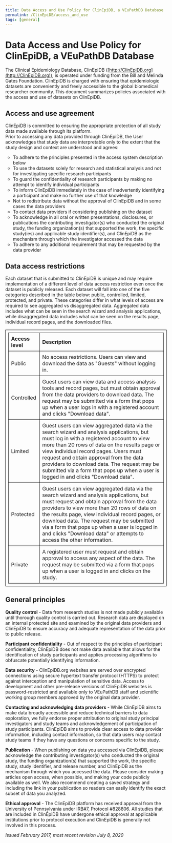 ```yaml
---
title: Data Access and Use Policy for ClinEpiDB, a VEuPathDB Database
permalink: /ClinEpiDB/access_and_use
tags: [general]
---
```

<style>
table {
  border-collapse: collapse;
}
table, th, td {
  border: 1px solid black;
  padding: 0.5em;
}
ul {
  list-style-type: circle;
}
</style>

<div id="ce-data-access" markdown="1">

# Data Access and Use Policy for ClinEpiDB, a VEuPathDB Database

The Clinical Epidemiology Database, ClinEpiDB ([http://ClinEpiDB.org](http://ClinEpiDB.org)), is operated under funding from the Bill and Melinda Gates Foundation. ClinEpiDB is charged with ensuring that epidemiologic datasets are conveniently and freely accessible to the global biomedical researcher community. This document summarizes policies associated with the access and use of datasets on ClinEpiDB.

## Access and use agreement
  
ClinEpiDB is committed to ensuring the appropriate protection of all study data made available through its platform.<br> 
Prior to accessing any data provided through ClinEpiDB, the User acknowledges that study data are interpretable only to the extent that the study design and context are understood and agrees:
    
* To adhere to the principles presented in the access system description below
* To use the datasets solely for research and statistical analysis and not for investigating specific research participants
* To guard the confidentiality of research participants by making no attempt to identify individual participants
* To inform ClinEpiDB immediately in the case of inadvertently identifying a participant and make no further use of that knowledge
* Not to redistribute data without the approval of ClinEpiDB and in some cases the data providers
* To contact data providers if considering publishing on the dataset
* To acknowledge in all oral or written presentations, disclosures, or publications the contributing investigator(s) who conducted the original study, the funding organization(s) that supported the work, the specific study(ies) and applicable study identifier(s), and ClinEpiDB as the mechanism through which the investigator accessed the data
* To adhere to any additional requirement that may be requested by the data provider

##  Data access restrictions
    
Each dataset that is submitted to ClinEpiDB is unique and may require implementation of a different level of data access restriction even once the dataset is publicly released. Each dataset will fall into one of the five categories described in the table below: public, controlled, limited, protected, and private. These categories differ in what levels of access are required to see aggregated vs disaggregated data. Aggregated data includes what can be seen in the search wizard and analysis applications, while disaggregated data includes what can be seen on the results page, individual record pages, and the downloaded files.

|  __Access level__ | __Description__ |
| :----- | :----- |
| Public | No access restrictions. Users can view and download the data as "Guests" without logging in. |
| Controlled | Guest users can view data and access analysis tools and record pages, but must obtain approval from the data providers to download data. The request may be submitted via a form that pops up when a user logs in with a registered account and clicks "Download data". |
| Limited | Guest users can view aggregated data via the search wizard and analysis applications, but must log in with a registered account to view more than 20 rows of data on the results page or view individual record pages. Users must request and obtain approval from the data providers to download data. The request may be submitted via a form that pops up when a user is logged in and clicks "Download data". |
| Protected | Guest users can view aggregated data via the search wizard and analysis applications, but must request and obtain approval from the data providers to view more than 20 rows of data on the results page, view individual record pages, or download data. The request may be submitted via a form that pops up when a user is logged in and clicks "Download data" or attempts to access the other information. |
| Private | A registered user must request and obtain approval to access any aspect of the data. The request may be submitted via a form that pops up when a user is logged in and clicks on the study. |
  
## General principles

__Quality control__ - Data from research studies is not made publicly available until thorough quality control is carried out. Research data are displayed on an internal protected site and examined by the original data providers and ClinEpiDB to ensure accuracy and adequate representation of the data prior to public release.

__Participant confidentiality__ - Out of respect to the principles of participant confidentiality, ClinEpiDB does not make data available that allows for the identification of study participants and applies processing algorithms to obfuscate potentially identifying information.

__Data security__ - ClinEpiDB.org websites are served over encrypted connections using secure hypertext transfer protocol (HTTPS) to protect against interception and manipulation of sensitive data. Access to development and other pre-release versions of ClinEpiDB websites is password-restricted and available only to VEuPathDB staff and scientific working group members approved by the original data provider.
 
__Contacting and acknowledging data providers__ - While ClinEpiDB aims to make data broadly accessible and reduce technical barriers to data exploration, we fully endorse proper attribution to original study principal investigators and study teams and acknowledgement of participation of study participants. ClinEpiDB aims to provide clear access to data provider information, including contact information, so that data users may contact study teams if they have any questions or concerns specific to the study.
      
__Publication__ - When publishing on data you accessed via ClinEpiDB, please acknowledge the contributing investigator(s) who conducted the original study, the funding organization(s) that supported the work, the specific study, study identifier, and release number, and ClinEpiDB as the mechanism through which you accessed the data. Please consider making articles open access, when possible, and making your code publicly available as well. We also recommend creating a saved strategy and including the link in your publication so readers can easily identify the exact subset of data you analyzed.
    
__Ethical approval__ - The ClinEpiDB platform has received approval from the University of Pennsylvania under IRB#7, Protocol #828806. All studies that are included in ClinEpiDB have undergone ethical approval at applicable institutions prior to protocol execution and ClinEpiDB is generally not involved in this process.
  
_Issued February 2017, most recent revision July 8, 2020_

</div>
